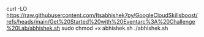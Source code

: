 curl -LO https://raw.githubusercontent.com/Itsabhishek7py/GoogleCloudSkillsboost/refs/heads/main/Get%20Started%20with%20Eventarc%3A%20Challenge%20Lab/abhishek.sh
sudo chmod +x abhishek.sh
./abhishek.sh
